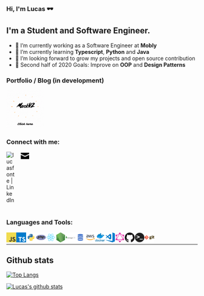 ### Hi, I'm Lucas 🕶

## I'm a Student and Software Engineer.

- 🔨 I’m currently working as a Software Engineer at **Mobly**
- 🌱 I’m currently learning **Typescript**, **Python** and **Java**
- 💾 I’m looking forward to grow my projects and open source contribution
- 📝 Second half of 2020 Goals: Improve on **OOP** and **Design Patterns**

### Portfolio / Blog (in development)

<a href="https://mockv2-lucasfonte.netlify.app/" target="_blank">
    <img src="https://raw.githubusercontent.com/Lucas-Fonte/Lucas-Fonte/master/assets/portfolio.gif" alt="portfolio_gif" width="100px">
</a>

### Connect with me:

<div id="connectList" style="display:flex; justify-content: space-between; width: 60px; flex-direction:row">
    <a href="https://www.linkedin.com/in/lucas-fonte-02b03a164/" target="_blank">
        <img align="left" alt="lucasfonte | LinkedIn" width="22px" src="https://cdn.jsdelivr.net/npm/simple-icons@v3/icons/linkedin.svg" />
    </a>
    <a href="mailto:fontelucas@yahoo.com.br" target="_blank">
        <img align="left" alt="lucasfonte.mail | mail" width="22px" src="https://raw.githubusercontent.com/iconic/open-iconic/master/svg/envelope-closed.svg"  />
    </a>
</div>

<br>

### Languages and Tools:

<div id="toolsList">
<img align="left" alt="JavaScript" width="26px" src="https://raw.githubusercontent.com/github/explore/80688e429a7d4ef2fca1e82350fe8e3517d3494d/topics/javascript/javascript.png" />
<img align="left" alt="Typescript" width="26px" src="https://raw.githubusercontent.com/github/explore/80688e429a7d4ef2fca1e82350fe8e3517d3494d/topics/typescript/typescript.png" />
<img align="left" alt="Python" width="26px" src="https://raw.githubusercontent.com/github/explore/80688e429a7d4ef2fca1e82350fe8e3517d3494d/topics/python/python.png" />
<img align="left" alt="PHP" width="26px" src="https://raw.githubusercontent.com/github/explore/80688e429a7d4ef2fca1e82350fe8e3517d3494d/topics/php/php.png" />
<img align="left" alt="React" width="26px" src="https://raw.githubusercontent.com/github/explore/80688e429a7d4ef2fca1e82350fe8e3517d3494d/topics/react/react.png" />
<img align="left" alt="Node.js" width="26px" src="https://raw.githubusercontent.com/github/explore/80688e429a7d4ef2fca1e82350fe8e3517d3494d/topics/nodejs/nodejs.png" />
<img align="left" alt="MongoDB" width="26px" src="https://raw.githubusercontent.com/github/explore/80688e429a7d4ef2fca1e82350fe8e3517d3494d/topics/mongodb/mongodb.png" />
<img align="left" alt="SQL" width="26px" src="https://raw.githubusercontent.com/github/explore/80688e429a7d4ef2fca1e82350fe8e3517d3494d/topics/sql/sql.png" />
<img align="left" alt="AWS" width="26px" src="https://raw.githubusercontent.com/github/explore/80688e429a7d4ef2fca1e82350fe8e3517d3494d/topics/aws/aws.png" />
<img align="left" alt="Docker" width="26px" src="https://raw.githubusercontent.com/github/explore/80688e429a7d4ef2fca1e82350fe8e3517d3494d/topics/docker/docker.png" />
<img align="left" alt="Visual Studio Code" width="26px" src="https://raw.githubusercontent.com/github/explore/80688e429a7d4ef2fca1e82350fe8e3517d3494d/topics/visual-studio-code/visual-studio-code.png" />
<img align="left" alt="GraphQL" width="26px" src="https://raw.githubusercontent.com/github/explore/80688e429a7d4ef2fca1e82350fe8e3517d3494d/topics/graphql/graphql.png" />
<img align="left" alt="GitHub" width="26px" src="https://raw.githubusercontent.com/github/explore/78df643247d429f6cc873026c0622819ad797942/topics/github/github.png" />
<img align="left" alt="terminal" width="26px" src="https://raw.githubusercontent.com/github/explore/80688e429a7d4ef2fca1e82350fe8e3517d3494d/topics/terminal/terminal.png" />
<img align="left" alt="Git" width="26px" src="https://raw.githubusercontent.com/github/explore/80688e429a7d4ef2fca1e82350fe8e3517d3494d/topics/git/git.png" />

</div>

<br />

---

## Github stats

[![Top Langs](https://github-readme-stats.vercel.app/api/top-langs/?username=Lucas-Fonte&hide=HTML,CSS,PHP&theme=dark&langs_count=6)](https://github.com/anuraghazra/github-readme-stats)

[![Lucas's github stats](https://github-readme-stats.vercel.app/api?username=Lucas-Fonte&show_icons=true&hide=contribs,prs&theme=dark)](https://github.com/anuraghazra/github-readme-stats)

